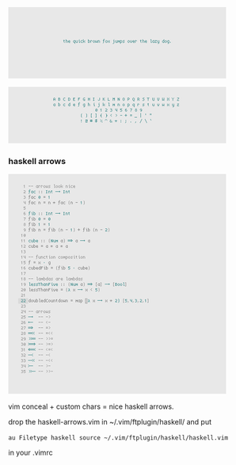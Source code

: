 ![the quick brown fox](fox.png)

![sample](sample.png)


### haskell arrows

![haskell looks nicer](haskell.png)

vim conceal + custom chars = nice haskell arrows.

drop the haskell-arrows.vim in ~/.vim/ftplugin/haskell/ and put

``
au Filetype haskell source ~/.vim/ftplugin/haskell/haskell.vim
``

in your .vimrc
